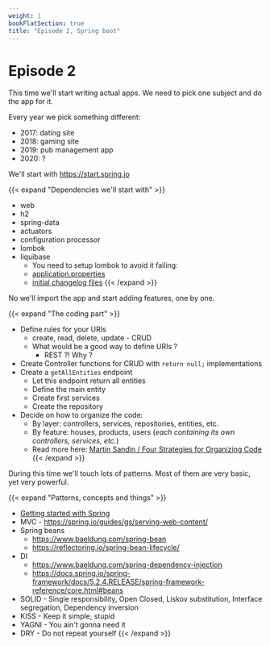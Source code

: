 ```yaml
---
weight: 1
bookFlatSection: true
title: "Episode 2, Spring boot"
---
```


# Episode 2

This time we'll start writing actual apps. We need to pick one subject and do the app for it.

Every year we pick something different:
- 2017: dating site
- 2018: gaming site
- 2019: pub management app
- 2020: ?

We'll start with https://start.spring.io

{{< expand "Dependencies we'll start with" >}}
- web
- h2
- spring-data
- actuators
- configuration processor
- lombok
- liquibase
  - You need to setup lombok to avoid it failing: 
  - [application.properties](https://gitlab.com/rodislav/miage2020/-/blob/master/click-and-collect/src/main/resources/application.properties#L1)
  - [initial changelog files](https://gitlab.com/rodislav/miage2020/-/tree/master/click-and-collect/src/main/resources/db/changelog)
{{< /expand >}}

No we'll import the app and start adding features, one by one.

{{< expand "The coding part" >}}
- Define rules for your URIs
  - create, read, delete, update - CRUD
  - What would be a good way to define URIs ?
    - REST ?! Why ?
- Create Controller functions for CRUD with `return null;` implementations
- Create a `getAllEntities` endpoint
    - Let this endpoint return all entities
    - Define the main entity
    - Create first services
    - Create the repository
- Decide on how to organize the code:
  - By layer: controllers, services, repositories, entities, etc.
  - By feature: houses, products, users (_each containing its own controllers, services, etc._)
  - Read more here: [Martin Sandin / Four Strategies for Organizing Code](https://medium.com/@msandin/strategies-for-organizing-code-2c9d690b6f33)
{{< /expand >}}

During this time we'll touch lots of patterns. 
Most of them are very basic, yet very powerful.

{{< expand "Patterns, concepts and things" >}}
- [Getting started with Spring](https://spring.io/projects/spring-boot)
- MVC - https://spring.io/guides/gs/serving-web-content/
- Spring beans
  - https://www.baeldung.com/spring-bean
  - https://reflectoring.io/spring-bean-lifecycle/
- DI 
  - https://www.baeldung.com/spring-dependency-injection
  - https://docs.spring.io/spring-framework/docs/5.2.4.RELEASE/spring-framework-reference/core.html#beans
- SOLID - Single responsibility, Open Closed, Liskov substitution, Interface segregation, Dependency inversion
- KISS - Keep it simple, stupid
- YAGNI - You ain't gonna need it
- DRY - Do not repeat yourself
{{< /expand >}}
